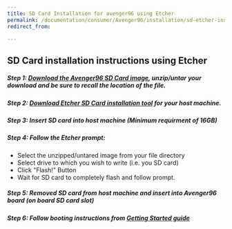 ```yaml
---
title: SD Card Installation for avenger96 using Etcher
permalink: /documentation/consumer/Avenger96/installation/sd-etcher-install.md.html
redirect_from:

---
```


## SD Card installation instructions using Etcher

##### Step 1: [Download the Avenger96 SD Card image](../downloads/), unzip/untar your download and be sure to recall the location of the file.

##### Step 2: [Download Etcher SD Card installation tool](https://etcher.io/) for your host machine.

##### Step 3: Insert SD card into host machine (Minimum requirment of 16GB)

##### Step 4: Follow the Etcher prompt:
- Select the unzipped/untared image from your file directory
- Select drive to which you wish to write (i.e. you SD card)
- Click "Flash!" Button
- Wait for SD card to completely flash and follow prompt.

##### Step 5: Removed SD card from host machine and insert into Avenger96 board (on board SD card slot)

##### Step 6: Follow booting instructions from [Getting Started guide](../getting-started)